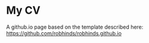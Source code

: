 # My CV

A github.io page based on the template described here: https://github.com/robhinds/robhinds.github.io
